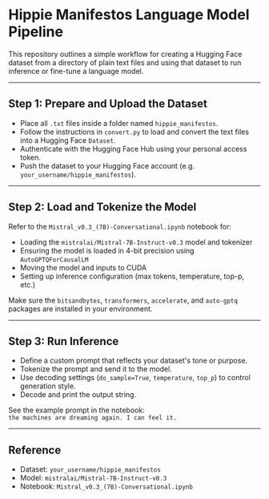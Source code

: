 # Hippie Manifestos Language Model Pipeline

This repository outlines a simple workflow for creating a Hugging Face dataset from a directory of plain text files and using that dataset to run inference or fine-tune a language model.

---

## Step 1: Prepare and Upload the Dataset

- Place all `.txt` files inside a folder named `hippie_manifestos`.
- Follow the instructions in `convert.py` to load and convert the text files into a Hugging Face `Dataset`.
- Authenticate with the Hugging Face Hub using your personal access token.
- Push the dataset to your Hugging Face account (e.g. `your_username/hippie_manifestos`).

---

## Step 2: Load and Tokenize the Model

Refer to the `Mistral_v0.3_(7B)-Conversational.ipynb` notebook for:
- Loading the `mistralai/Mistral-7B-Instruct-v0.3` model and tokenizer
- Ensuring the model is loaded in 4-bit precision using `AutoGPTQForCausalLM`
- Moving the model and inputs to CUDA
- Setting up inference configuration (max tokens, temperature, top-p, etc.)

Make sure the `bitsandbytes`, `transformers`, `accelerate`, and `auto-gptq` packages are installed in your environment.

---

## Step 3: Run Inference

- Define a custom prompt that reflects your dataset's tone or purpose.
- Tokenize the prompt and send it to the model.
- Use decoding settings (`do_sample=True`, `temperature`, `top_p`) to control generation style.
- Decode and print the output string.

See the example prompt in the notebook:  
`the machines are dreaming again. I can feel it.`

---

## Reference

- Dataset: `your_username/hippie_manifestos`
- Model: `mistralai/Mistral-7B-Instruct-v0.3`
- Notebook: `Mistral_v0.3_(7B)-Conversational.ipynb`
